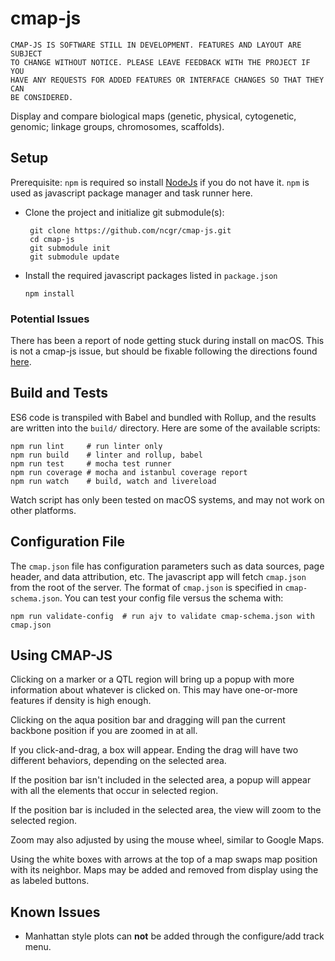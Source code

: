 # cmap-js
```
CMAP-JS IS SOFTWARE STILL IN DEVELOPMENT. FEATURES AND LAYOUT ARE SUBJECT
TO CHANGE WITHOUT NOTICE. PLEASE LEAVE FEEDBACK WITH THE PROJECT IF YOU
HAVE ANY REQUESTS FOR ADDED FEATURES OR INTERFACE CHANGES SO THAT THEY CAN
BE CONSIDERED.
```

Display and compare biological maps (genetic, physical, cytogenetic, genomic;
linkage groups, chromosomes, scaffolds).

## Setup

Prerequisite: `npm` is required so install [NodeJs](https://nodejs.org) if you
do not have it. `npm` is used as javascript package manager and task runner
here.

- Clone the project and initialize git submodule(s):
   ```    
    git clone https://github.com/ncgr/cmap-js.git
    cd cmap-js
    git submodule init
    git submodule update
    ```
- Install the required javascript packages listed in `package.json`
    ```
    npm install
    ```
### Potential Issues
There has been a report of node getting stuck during install on macOS. This is
not a cmap-js issue, but should be fixable following the directions found [here](http://osxdaily.com/2016/07/26/fix-stuck-pkg-verifying-installer-mac-os-x/).

## Build and Tests

ES6 code is transpiled with Babel and bundled with Rollup, and the results are
written into the `build/` directory. Here are some of the available scripts:

```
npm run lint     # run linter only
npm run build    # linter and rollup, babel
npm run test     # mocha test runner
npm run coverage # mocha and istanbul coverage report
npm run watch    # build, watch and livereload
```

Watch script has only been tested on macOS systems, and may not work on other
platforms.

## Configuration File

The `cmap.json` file has configuration parameters such as data sources, page
header, and data attribution, etc. The javascript app will fetch `cmap.json`
from the root of the server. The format of `cmap.json` is specified in
`cmap-schema.json`. You can test your config file versus the schema with:

```
npm run validate-config  # run ajv to validate cmap-schema.json with cmap.json
```

## Using CMAP-JS
Clicking on a marker or a QTL region will bring up a popup with more 
information about whatever is clicked on. This may have one-or-more features
if density is high enough.

Clicking on the aqua position bar and dragging will pan the current backbone
position if you are zoomed in at all.

If you click-and-drag, a box will appear. Ending the drag will have two
different behaviors, depending on the selected area.

If the position bar isn't included in the selected area, a popup will appear
with all the elements that occur in selected region.

If the position bar is included in the selected area, the view will zoom to
the selected region.

Zoom may also adjusted by using the mouse wheel, similar to Google Maps.

Using the white boxes with arrows at the top of a map swaps map position with
its neighbor. Maps may be added and removed from display using the as labeled
buttons.

## Known Issues

+ Manhattan style plots can **not** be added through the configure/add track menu.


